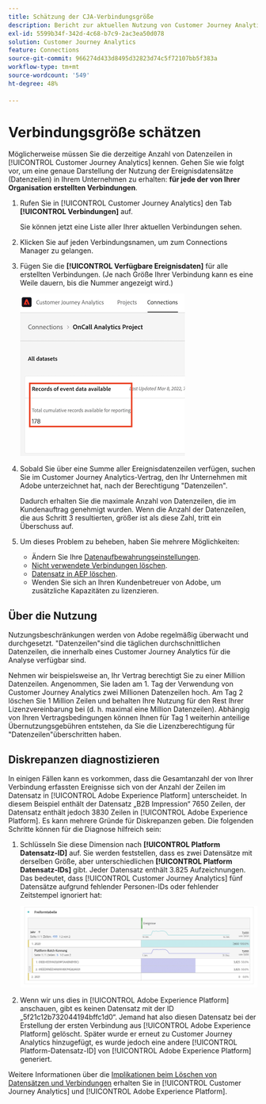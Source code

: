 ```yaml
---
title: Schätzung der CJA-Verbindungsgröße
description: Bericht zur aktuellen Nutzung von Customer Journey Analytics
exl-id: 5599b34f-342d-4c68-b7c9-2ac3ea50d078
solution: Customer Journey Analytics
feature: Connections
source-git-commit: 966274d433d8495d32823d74c5f72107bb5f383a
workflow-type: tm+mt
source-wordcount: '549'
ht-degree: 48%

---
```


# Verbindungsgröße schätzen

Möglicherweise müssen Sie die derzeitige Anzahl von Datenzeilen in [!UICONTROL Customer Journey Analytics] kennen. Gehen Sie wie folgt vor, um eine genaue Darstellung der Nutzung der Ereignisdatensätze (Datenzeilen) in Ihrem Unternehmen zu erhalten: **für jede der von Ihrer Organisation erstellten Verbindungen**.

1. Rufen Sie in [!UICONTROL Customer Journey Analytics] den Tab **[!UICONTROL Verbindungen]** auf.

   Sie können jetzt eine Liste aller Ihrer aktuellen Verbindungen sehen.

1. Klicken Sie auf jeden Verbindungsnamen, um zum Connections Manager zu gelangen.

1. Fügen Sie die **[!UICONTROL Verfügbare Ereignisdaten]** für alle erstellten Verbindungen. (Je nach Größe Ihrer Verbindung kann es eine Weile dauern, bis die Nummer angezeigt wird.)

   ![Ereignisdaten](assets/event-data.png)

1. Sobald Sie über eine Summe aller Ereignisdatenzeilen verfügen, suchen Sie im Customer Journey Analytics-Vertrag, den Ihr Unternehmen mit Adobe unterzeichnet hat, nach der Berechtigung &quot;Datenzeilen&quot;.

   Dadurch erhalten Sie die maximale Anzahl von Datenzeilen, die im Kundenauftrag genehmigt wurden. Wenn die Anzahl der Datenzeilen, die aus Schritt 3 resultierten, größer ist als diese Zahl, tritt ein Überschuss auf.

1. Um dieses Problem zu beheben, haben Sie mehrere Möglichkeiten:

   * Ändern Sie Ihre [Datenaufbewahrungseinstellungen](https://experienceleague.adobe.com/docs/analytics-platform/using/cja-connections/manage-connections.html?lang=de#set-rolling-window-for-connection-data-retention).
   * [Nicht verwendete Verbindungen löschen](https://experienceleague.adobe.com/docs/analytics-platform/using/cja-overview/cja-faq.html?lang=de#implications-of-deleting-data-components).
   * [Datensatz in AEP löschen](https://experienceleague.adobe.com/docs/analytics-platform/using/cja-overview/cja-faq.html?lang=en#implications-of-deleting-data-components).
   * Wenden Sie sich an Ihren Kundenbetreuer von Adobe, um zusätzliche Kapazitäten zu lizenzieren.

## Über die Nutzung

Nutzungsbeschränkungen werden von Adobe regelmäßig überwacht und durchgesetzt. &quot;Datenzeilen&quot;sind die täglichen durchschnittlichen Datenzeilen, die innerhalb eines Customer Journey Analytics für die Analyse verfügbar sind.

Nehmen wir beispielsweise an, Ihr Vertrag berechtigt Sie zu einer Million Datenzeilen. Angenommen, Sie laden am 1. Tag der Verwendung von Customer Journey Analytics zwei Millionen Datenzeilen hoch. Am Tag 2 löschen Sie 1 Million Zeilen und behalten Ihre Nutzung für den Rest Ihrer Lizenzvereinbarung bei (d. h. maximal eine Million Datenzeilen). Abhängig von Ihren Vertragsbedingungen können Ihnen für Tag 1 weiterhin anteilige Übernutzungsgebühren entstehen, da Sie die Lizenzberechtigung für &quot;Datenzeilen&quot;überschritten haben.

## Diskrepanzen diagnostizieren

In einigen Fällen kann es vorkommen, dass die Gesamtanzahl der von Ihrer Verbindung erfassten Ereignisse sich von der Anzahl der Zeilen im Datensatz in [!UICONTROL Adobe Experience Platform] unterscheidet. In diesem Beispiel enthält der Datensatz „B2B Impression“ 7650 Zeilen, der Datensatz enthält jedoch 3830 Zeilen in [!UICONTROL Adobe Experience Platform]. Es kann mehrere Gründe für Diskrepanzen geben. Die folgenden Schritte können für die Diagnose hilfreich sein:

1. Schlüsseln Sie diese Dimension nach **[!UICONTROL Platform Datensatz-ID]** auf. Sie werden feststellen, dass es zwei Datensätze mit derselben Größe, aber unterschiedlichen **[!UICONTROL Platform Datensatz-IDs]** gibt. Jeder Datensatz enthält 3.825 Aufzeichnungen. Das bedeutet, dass [!UICONTROL Customer Journey Analytics] fünf Datensätze aufgrund fehlender Personen-IDs oder fehlender Zeitstempel ignoriert hat:

   ![Aufschlüsselung](assets/data-size2.png)

1. Wenn wir uns dies in [!UICONTROL Adobe Experience Platform] anschauen, gibt es keinen Datensatz mit der ID „5f21c12b732044194bffc1d0“. Jemand hat also diesen Datensatz bei der Erstellung der ersten Verbindung aus [!UICONTROL Adobe Experience Platform] gelöscht. Später wurde er erneut zu Customer Journey Analytics hinzugefügt, es wurde jedoch eine andere [!UICONTROL Platform-Datensatz-ID] von [!UICONTROL Adobe Experience Platform] generiert.

Weitere Informationen über die [Implikationen beim Löschen von Datensätzen und Verbindungen](https://experienceleague.adobe.com/docs/analytics-platform/using/cja-overview/cja-faq.html?lang=en#implications-of-deleting-data-components) erhalten Sie in [!UICONTROL Customer Journey Analytics] und [!UICONTROL Adobe Experience Platform].
